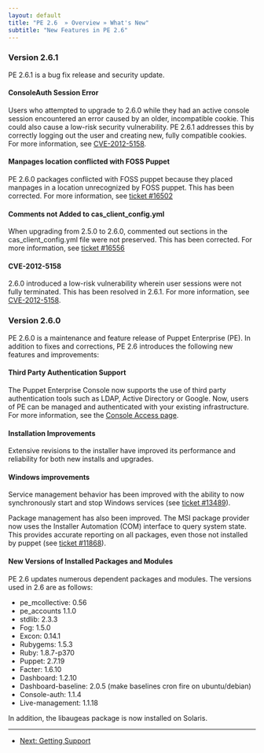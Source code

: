 ```yaml
---
layout: default
title: "PE 2.6  » Overview » What's New"
subtitle: "New Features in PE 2.6"
---
```

### Version 2.6.1
PE 2.6.1 is a bug fix release and security update. 

#### ConsoleAuth Session Error
Users who attempted to upgrade to 2.6.0 while they had an active console session encountered an error caused by an older, incompatible cookie. This could also cause a low-risk security vulnerability. PE 2.6.1 addresses this by correctly logging out the user and creating new, fully compatible cookies. For more information, see [CVE-2012-5158](http://puppetlabs.com/security/cve/cve-2012-5158/).

#### Manpages location conflicted with FOSS Puppet
PE 2.6.0 packages conflicted with FOSS puppet because they placed manpages in a location unrecognized by FOSS puppet. This has been corrected. For more information, see [ticket #16502](http://projects.puppetlabs.com/issues/16502)

#### Comments not Added to cas_client_config.yml
When upgrading from 2.5.0 to 2.6.0, commented out sections in the cas_client_config.yml file were not preserved. This has been corrected. For more information, see [ticket #16556](http://projects.puppetlabs.com/issues/16556)

#### CVE-2012-5158
2.6.0 introduced a low-risk vulnerability wherein user sessions were not fully terminated. This has been resolved in 2.6.1. For more information, see [CVE-2012-5158](http://puppetlabs.com/security/cve/cve-2012-5158/).

### Version 2.6.0 

PE 2.6.0 is a maintenance and feature release of Puppet Enterprise (PE). In addition to fixes and corrections, PE 2.6 introduces the following new features and improvements:

#### Third Party Authentication Support

The Puppet Enterprise Console now supports the use of third party authentication tools such as LDAP, Active Directory or Google. Now, users of PE can be managed and authenticated with your existing infrastructure. For more information, see the [Console Access page](./console_auth.html).

#### Installation Improvements

Extensive revisions to the installer have improved its performance and reliability for both new installs and upgrades.

#### Windows improvements

Service management behavior has been improved with the ability to now synchronously start and stop Windows services (see [ticket #13489](http://projects.puppetlabs.com/issues/13489)).

Package management has also been improved. The MSI package provider now uses the Installer Automation (COM) interface to query system state. This provides accurate reporting on all packages, even those not installed by puppet (see [ticket #11868](http://projects.puppetlabs.com/issues/11868)).

#### New Versions of Installed Packages and Modules

PE 2.6 updates numerous dependent packages and modules. The versions used in 2.6 are as follows:

* pe\_mcollective: 0.56
* pe\_accounts 1.1.0
* stdlib: 2.3.3
* Fog: 1.5.0
* Excon: 0.14.1
* Rubygems: 1.5.3
* Ruby: 1.8.7-p370
* Puppet: 2.7.19
* Facter: 1.6.10
* Dashboard: 1.2.10
* Dashboard-baseline: 2.0.5 (make baselines cron fire on ubuntu/debian)
* Console-auth: 1.1.4
* Live-management: 1.1.18

In addition, the libaugeas package is now installed on Solaris.


* * * 

- [Next: Getting Support](./overview_getting_support.html)
